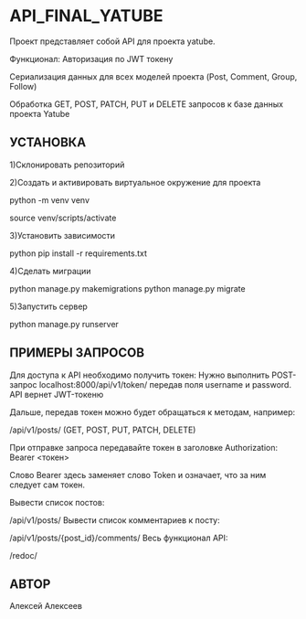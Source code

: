 
# API_FINAL_YATUBE

Проект представляет собой API для проекта yatube.

Функционал: Авторизация по JWT токену

Сериализация данных для всех моделей проекта (Post, Comment, Group, Follow)

Обработка GET, POST, PATCH, PUT и DELETE запросов к базе данных проекта Yatube


## УСТАНОВКА

1)Склонировать репозиторий

2)Создать и активировать виртуальное окружение для проекта

python -m venv venv

source venv/scripts/activate

3)Установить зависимости

python pip install -r requirements.txt

4)Сделать миграции

python manage.py makemigrations python manage.py migrate

5)Запустить сервер

python manage.py runserver

## ПРИМЕРЫ ЗАПРОСОВ

Для доступа к API необходимо получить токен: Нужно выполнить POST-запрос localhost:8000/api/v1/token/ передав поля username и password. API вернет JWT-токеню

Дальше, передав токен можно будет обращаться к методам, например:

/api/v1/posts/ (GET, POST, PUT, PATCH, DELETE)

При отправке запроса передавайте токен в заголовке Authorization: Bearer <токен>

Слово Bearer здесь заменяет слово Token и означает, что за ним следует сам токен.

Вывести список постов:

/api/v1/posts/
Вывести список комментариев к посту:

/api/v1/posts/{post_id}/comments/
Весь функционал API:

/redoc/


## АВТОР

Алексей Алексеев